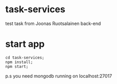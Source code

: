 # task-services
test task from Joonas Ruotsalainen back-end
# start app
```
cd task-services;
npm install;
npm start;

```
p.s you need mongodb running on localhost:27017
